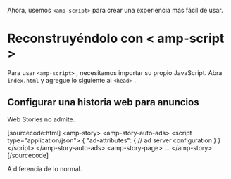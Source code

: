 Ahora, usemos `<amp-script>` para crear una experiencia más fácil de usar.

# Reconstruyéndolo con &lt; amp-script &gt;

Para usar `<amp-script>` , necesitamos importar su propio JavaScript. Abra `index.html` y agregue lo siguiente al `<head>` .

## Configurar una historia web para anuncios

Web Stories no admite.

[sourcecode:html]
&lt;amp-story&gt;
  &lt;amp-story-auto-ads&gt;
    &lt;script type="application/json"&gt;
      {
        "ad-attributes": {
          // ad server configuration
        }
      }
    &lt;/script&gt;
  &lt;/amp-story-auto-ads&gt;
  &lt;amp-story-page&gt;
  ...
&lt;/amp-story&gt;
[/sourcecode]

A diferencia de lo normal.
